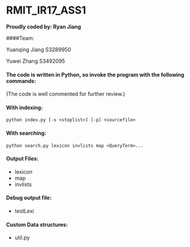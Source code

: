 # RMIT_IR17_ASS1
**Proudly coded by: Ryan Jiang**

####Team:

Yuanqing Jiang S3289950 

Yuwei Zhang S3492095

#### The code is written in Python, so invoke the program with the following commands:

(The code is well commented for further review.)
#### With indexing:


`python index.py [-s <stoplist>] [-p] <sourcefile>`

#### With searching:
`python search.py lexicon invlists map <QueryTerm>...`

#### Output Files:

* lexicon
* map
* invlists

#### Debug output file:

* testLexi

#### Custom Data structures:

* util.py

